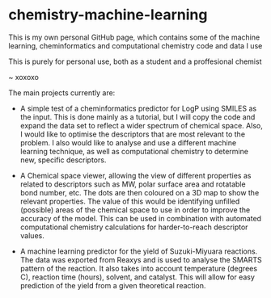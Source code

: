 # chemistry-machine-learning




This is my own personal GitHub page, which contains some of the machine learning, cheminformatics and computational chemistry code and data I use

This is purely for personal use, both as a student and a proffesional chemist

~ xoxoxo


The main projects currently are: 

- A simple test of a cheminformatics predictor for LogP using SMILES as the input. This is done mainly as a tutorial, but I will copy the code and expand the data set to reflect a wider spectrum of chemical space. Also, I would like to optimise the descriptors that are most relevant to the problem. I also would like to analyse and use a different machine learning technique, as well as computational chemistry to determine new, specific descriptors.

- A Chemical space viewer, allowing the view of different properties as related to descriptors such as MW, polar surface area and rotatable bond number, etc. The dots are then coloured on a 3D map to show the relevant properties. The value of this would be identifying unfilled (possible) areas of the chemical space to use in order to improve the accuracy of the model. This can be used in combination with automated computational chemistry calculations for harder-to-reach descriptor values.

- A machine learning predictor for the yield of Suzuki-Miyuara reactions. The data was exported from Reaxys and is used to analyse the SMARTS pattern of the reaction. It also takes into account temperature (degrees C), reaction time (hours), solvent, and catalyst. This will allow for easy prediction of the yield from a given theoretical reaction.

